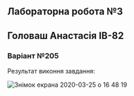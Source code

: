 ## Лабораторна робота №3
## Головаш Анастасія ІВ-82
### Варіант №205
Результат виконня завдання:

![Знімок екрана 2020-03-25 о 16 48 19](https://user-images.githubusercontent.com/47688846/77549674-c9fc1480-6eb8-11ea-9981-da7f8d6fd4d2.png)
